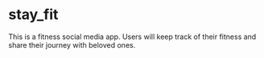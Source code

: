 # stay_fit
This is a fitness social media app. Users will keep track of their fitness and share their journey with beloved ones.
